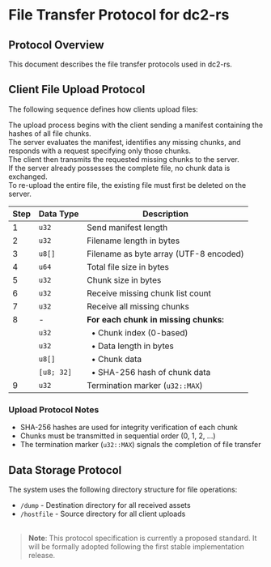 # File Transfer Protocol for dc2-rs

## Protocol Overview

This document describes the file transfer protocols used in dc2-rs.

## Client File Upload Protocol

The following sequence defines how clients upload files:

The upload process begins with the client sending a manifest containing the hashes of all file chunks.  
The server evaluates the manifest, identifies any missing chunks, and responds with a request specifying only those chunks.  
The client then transmits the requested missing chunks to the server.  
If the server already possesses the complete file, no chunk data is exchanged.  
To re-upload the entire file, the existing file must first be deleted on the server.

| Step | Data Type | Description |
|------|-----------|-------------|
| 1    | `u32`     | Send manifest length |
| 2    | `u32`     | Filename length in bytes |
| 3    | `u8[]`    | Filename as byte array (UTF-8 encoded) |
| 4    | `u64`     | Total file size in bytes |
| 5    | `u32`     | Chunk size in bytes |
| 6    | `u32`     | Receive missing chunk list count |
| 7    | `u32`     | Receive all missing chunks |
| 8    | -         | **For each chunk in missing chunks:** |
|      | `u32`     | &nbsp;&nbsp;• Chunk index (0-based) |
|      | `u32`     | &nbsp;&nbsp;• Data length in bytes |
|      | `u8[]`    | &nbsp;&nbsp;• Chunk data |
|      | `[u8; 32]`| &nbsp;&nbsp;• SHA-256 hash of chunk data |
| 9    | `u32`     | Termination marker (`u32::MAX`) |

### Upload Protocol Notes

- SHA-256 hashes are used for integrity verification of each chunk
- Chunks must be transmitted in sequential order (0, 1, 2, ...)
- The termination marker (`u32::MAX`) signals the completion of file transfer

## Data Storage Protocol

The system uses the following directory structure for file operations:

- `/dump` - Destination directory for all received assets
- `/hostfile` - Source directory for all client uploads
<br><br>
> **Note**: This protocol specification is currently a proposed standard. It will be formally adopted following the first stable implementation release.